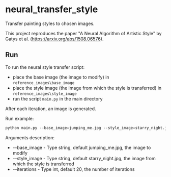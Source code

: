 # neural_transfer_style
Transfer painting styles to chosen images.

This project reproduces the paper "A Neural Algorithm of Artistic Style" by Gatys et al. (https://arxiv.org/abs/1508.06576).

## Run
To run the neural style transfer script:
- place the base image (the image to modify) in `reference_images\base_image`
- place the style image (the image from which the style is transferred) in `reference_images\style_image`
- run the script `main.py` in the main directory

After each iteration, an image is generated.

Run example:
```python
python main.py --base_image=jumping_me.jpg --style_image=starry_night.jpg --iterations=20
```

Arguments description:

- --base_image - Type string, default jumping_me.jpg, the image to modify
- --style_image - Type string, default starry_night.jpg, the image from which the style is transferred
- --iterations - Type int, default 20, the number of iterations